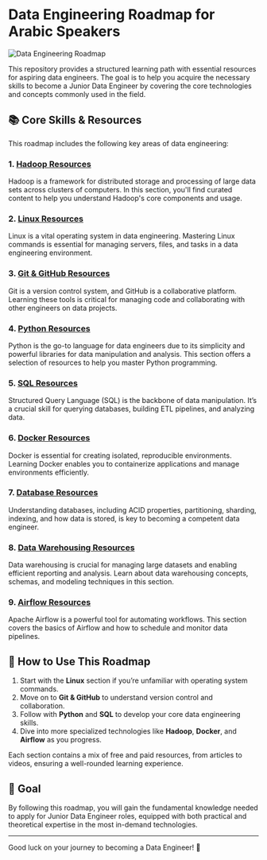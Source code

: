 # Data Engineering Roadmap for Arabic Speakers

![Data Engineering Roadmap](DE-Roadmap.jpg)

This repository provides a structured learning path with essential resources for aspiring data engineers. The goal is to help you acquire the necessary skills to become a Junior Data Engineer by covering the core technologies and concepts commonly used in the field.

## 📚 Core Skills & Resources

This roadmap includes the following key areas of data engineering:

### 1. [Hadoop Resources](hadoop/hadoop-resources.md)
Hadoop is a framework for distributed storage and processing of large data sets across clusters of computers. In this section, you'll find curated content to help you understand Hadoop's core components and usage.

### 2. [Linux Resources](linux/linux-resources.md)
Linux is a vital operating system in data engineering. Mastering Linux commands is essential for managing servers, files, and tasks in a data engineering environment.

### 3. [Git & GitHub Resources](git-github/git-github-resources.md)
Git is a version control system, and GitHub is a collaborative platform. Learning these tools is critical for managing code and collaborating with other engineers on data projects.

### 4. [Python Resources](python/python-resources.md)
Python is the go-to language for data engineers due to its simplicity and powerful libraries for data manipulation and analysis. This section offers a selection of resources to help you master Python programming.

### 5. [SQL Resources](sql/sql-resources.md)
Structured Query Language (SQL) is the backbone of data manipulation. It’s a crucial skill for querying databases, building ETL pipelines, and analyzing data.

### 6. [Docker Resources](docker/docker-resources.md)
Docker is essential for creating isolated, reproducible environments. Learning Docker enables you to containerize applications and manage environments efficiently.

### 7. [Database Resources](database/database-resources.md)
Understanding databases, including ACID properties, partitioning, sharding, indexing, and how data is stored, is key to becoming a competent data engineer.

### 8. [Data Warehousing Resources](dwh/dwh-resources.md)
Data warehousing is crucial for managing large datasets and enabling efficient reporting and analysis. Learn about data warehousing concepts, schemas, and modeling techniques in this section.

### 9. [Airflow Resources](airflow/airflow-resources.md)
Apache Airflow is a powerful tool for automating workflows. This section covers the basics of Airflow and how to schedule and monitor data pipelines.

## 🔗 How to Use This Roadmap

1. Start with the **Linux** section if you’re unfamiliar with operating system commands.
2. Move on to **Git & GitHub** to understand version control and collaboration.
3. Follow with **Python** and **SQL** to develop your core data engineering skills.
4. Dive into more specialized technologies like **Hadoop**, **Docker**, and **Airflow** as you progress.

Each section contains a mix of free and paid resources, from articles to videos, ensuring a well-rounded learning experience.

## 🎯 Goal

By following this roadmap, you will gain the fundamental knowledge needed to apply for Junior Data Engineer roles, equipped with both practical and theoretical expertise in the most in-demand technologies.

---

Good luck on your journey to becoming a Data Engineer! 🚀
